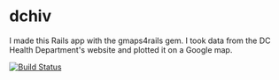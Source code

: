 dchiv 
=====

I made this Rails app with the gmaps4rails gem.  I took data from the DC Health Department's website and plotted it on a Google map.

[![Build Status](https://travis-ci.org/cairosubway/dchiv.png?branch=master)](https://travis-ci.org/cairosubway/dchiv)
